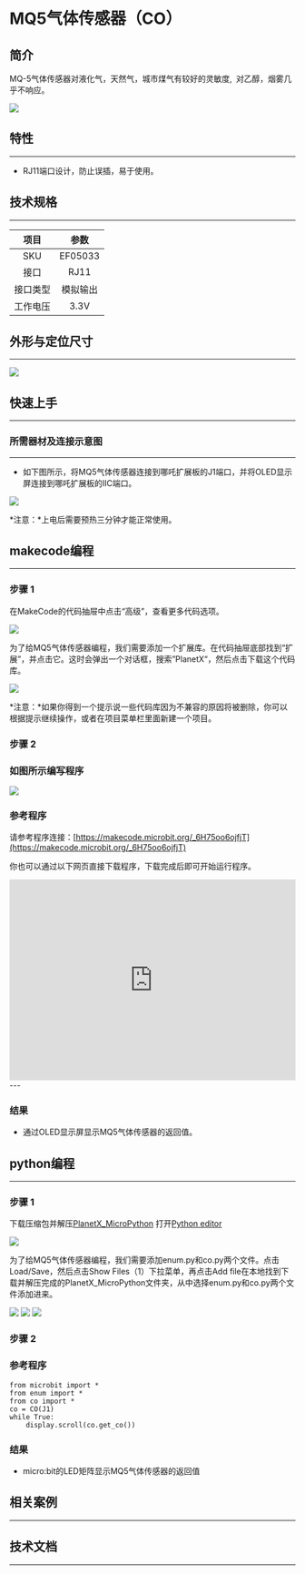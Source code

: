 # MQ5气体传感器（CO）

## 简介
MQ-5气体传感器对液化气，天然气，城市煤气有较好的灵敏度, 对乙醇，烟雾几乎不响应。

![](./images/05033_01.png)

## 特性
---
- RJ11端口设计，防止误插，易于使用。
## 技术规格
---

项目 | 参数 
:-: | :-: 
SKU|EF05033
接口|RJ11
接口类型|模拟输出
工作电压|3.3V






## 外形与定位尺寸
---


![](./images/05033_02.png)


## 快速上手
---

### 所需器材及连接示意图
---

- 如下图所示，将MQ5气体传感器连接到哪吒扩展板的J1端口，并将OLED显示屏连接到哪吒扩展板的IIC端口。


![](./images/05033_03.png)

*注意：*上电后需要预热三分钟才能正常使用。

## makecode编程
---

### 步骤 1
在MakeCode的代码抽屉中点击“高级”，查看更多代码选项。

![](./images/05001_04.png)

为了给MQ5气体传感器编程，我们需要添加一个扩展库。在代码抽屉底部找到“扩展”，并点击它。这时会弹出一个对话框，搜索”PlanetX“，然后点击下载这个代码库。

![](./images/05001_05.png)

*注意：*如果你得到一个提示说一些代码库因为不兼容的原因将被删除，你可以根据提示继续操作，或者在项目菜单栏里面新建一个项目。
### 步骤 2
### 如图所示编写程序

![](./images/05033_06.png)


### 参考程序
请参考程序连接：[https://makecode.microbit.org/_6H75oo6ojfjT](https://makecode.microbit.org/_6H75oo6ojfjT)

你也可以通过以下网页直接下载程序，下载完成后即可开始运行程序。

<div style="position:relative;height:0;padding-bottom:70%;overflow:hidden;"><iframe style="position:absolute;top:0;left:0;width:100%;height:100%;" src="https://makecode.microbit.org/#pub:_6H75oo6ojfjT" frameborder="0" sandbox="allow-popups allow-forms allow-scripts allow-same-origin"></iframe></div>  
---

### 结果
- 通过OLED显示屏显示MQ5气体传感器的返回值。

## python编程
---


### 步骤 1
下载压缩包并解压[PlanetX_MicroPython](https://github.com/lionyhw/PlanetX_MicroPython/archive/master.zip)
打开[Python editor](https://python.microbit.org/v/2.0)

![](./images/05001_07.png)

为了给MQ5气体传感器编程，我们需要添加enum.py和co.py两个文件。点击Load/Save，然后点击Show Files（1）下拉菜单，再点击Add file在本地找到下载并解压完成的PlanetX_MicroPython文件夹，从中选择enum.py和co.py两个文件添加进来。

![](./images/05001_08.png)
![](./images/05001_09.png)
![](./images/05033_10.png)

### 步骤 2
### 参考程序
```
from microbit import *
from enum import *
from co import *
co = CO(J1)
while True:
    display.scroll(co.get_co())
```


### 结果
- micro:bit的LED矩阵显示MQ5气体传感器的返回值
## 相关案例
---

## 技术文档
---
